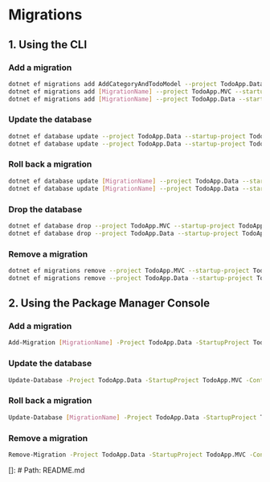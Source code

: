 # Migrations

## 1. Using the CLI

### Add a migration
```bash
dotnet ef migrations add AddCategoryAndTodoModel --project TodoApp.Data --startup-project TodoApp.MVC --context TodoAppDbContext --output-dir Migrations
dotnet ef migrations add [MigrationName] --project TodoApp.MVC --startup-project TodoApp.MVC --context TodoAppDbContext --output-dir Migrations
dotnet ef migrations add [MigrationName] --project TodoApp.Data --startup-project TodoApp.MVC --context StorageDbContext --output-dir Migrations/Storage
```

### Update the database
```bash
dotnet ef database update --project TodoApp.Data --startup-project TodoApp.MVC --context TodoAppDbContext
dotnet ef database update --project TodoApp.Data --startup-project TodoApp.MVC --context StorageDbContext
```

### Roll back a migration
```bash
dotnet ef database update [MigrationName] --project TodoApp.Data --startup-project TodoApp.MVC --context TodoAppDbContext
dotnet ef database update [MigrationName] --project TodoApp.Data --startup-project TodoApp.MVC --context StorageDbContext
```

### Drop the database
```bash
dotnet ef database drop --project TodoApp.MVC --startup-project TodoApp.MVC --context TodoAppDbContext
dotnet ef database drop --project TodoApp.Data --startup-project TodoApp.MVC --context StorageDbContext
```

### Remove a migration
```bash
dotnet ef migrations remove --project TodoApp.MVC --startup-project TodoApp.MVC --context TodoAppDbContext
dotnet ef migrations remove --project TodoApp.Data --startup-project TodoApp.MVC --context StorageDbContext
```

## 2. Using the Package Manager Console
### Add a migration
```bash
Add-Migration [MigrationName] -Project TodoApp.Data -StartupProject TodoApp.MVC -Context TodoAppDbContext -OutputDir TodoApp.Data/Migrations
```

### Update the database
```bash
Update-Database -Project TodoApp.Data -StartupProject TodoApp.MVC -Context TodoAppDbContext
```

### Roll back a migration
```bash
Update-Database [MigrationName] -Project TodoApp.Data -StartupProject TodoApp.MVC -Context TodoAppDbContext
```

### Remove a migration
```bash
Remove-Migration -Project TodoApp.Data -StartupProject TodoApp.MVC -Context TodoAppDbContext
```

[]: # Path: README.md
